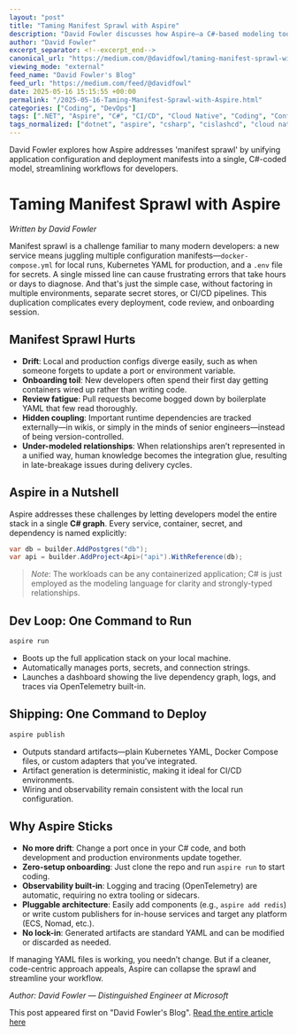```yaml
---
layout: "post"
title: "Taming Manifest Sprawl with Aspire"
description: "David Fowler discusses how Aspire—a C#-based modeling tool—streamlines local development and deployment by consolidating application manifests, reducing drift, and improving developer experience. Learn how one model can eliminate repetitive YAML and automate configuration for local and cloud environments."
author: "David Fowler"
excerpt_separator: <!--excerpt_end-->
canonical_url: "https://medium.com/@davidfowl/taming-manifest-sprawl-with-aspire-1ad938379433?source=rss-8163234c98f0------2"
viewing_mode: "external"
feed_name: "David Fowler's Blog"
feed_url: "https://medium.com/feed/@davidfowl"
date: 2025-05-16 15:15:55 +00:00
permalink: "/2025-05-16-Taming-Manifest-Sprawl-with-Aspire.html"
categories: ["Coding", "DevOps"]
tags: [".NET", "Aspire", "C#", "CI/CD", "Cloud Native", "Coding", "Configuration Management", "Developer Experience", "DevOps", "Docker", "Docker Compose", "Kubernetes", "OpenTelemetry", "Posts", "Service Modeling", "Software Development"]
tags_normalized: ["dotnet", "aspire", "csharp", "cislashcd", "cloud native", "coding", "configuration management", "developer experience", "devops", "docker", "docker compose", "kubernetes", "opentelemetry", "posts", "service modeling", "software development"]
---
```


David Fowler explores how Aspire addresses 'manifest sprawl' by unifying application configuration and deployment manifests into a single, C#-coded model, streamlining workflows for developers.<!--excerpt_end-->

# Taming Manifest Sprawl with Aspire

*Written by David Fowler*

Manifest sprawl is a challenge familiar to many modern developers: a new service means juggling multiple configuration manifests—`docker-compose.yml` for local runs, Kubernetes YAML for production, and a `.env` file for secrets. A single missed line can cause frustrating errors that take hours or days to diagnose. And that's just the simple case, without factoring in multiple environments, separate secret stores, or CI/CD pipelines. This duplication complicates every deployment, code review, and onboarding session.

## Manifest Sprawl Hurts

- **Drift**: Local and production configs diverge easily, such as when someone forgets to update a port or environment variable.
- **Onboarding toil**: New developers often spend their first day getting containers wired up rather than writing code.
- **Review fatigue**: Pull requests become bogged down by boilerplate YAML that few read thoroughly.
- **Hidden coupling**: Important runtime dependencies are tracked externally—in wikis, or simply in the minds of senior engineers—instead of being version-controlled.
- **Under-modeled relationships**: When relationships aren’t represented in a unified way, human knowledge becomes the integration glue, resulting in late-breakage issues during delivery cycles.

## Aspire in a Nutshell

Aspire addresses these challenges by letting developers model the entire stack in a single **C# graph**. Every service, container, secret, and dependency is named explicitly:

```csharp
var db = builder.AddPostgres("db");
var api = builder.AddProject<Api>("api").WithReference(db);
```

> *Note*: The workloads can be any containerized application; C# is just employed as the modeling language for clarity and strongly-typed relationships.

## Dev Loop: One Command to Run

```bash
aspire run
```

- Boots up the full application stack on your local machine.
- Automatically manages ports, secrets, and connection strings.
- Launches a dashboard showing the live dependency graph, logs, and traces via OpenTelemetry built-in.

## Shipping: One Command to Deploy

```bash
aspire publish
```

- Outputs standard artifacts—plain Kubernetes YAML, Docker Compose files, or custom adapters that you’ve integrated.
- Artifact generation is deterministic, making it ideal for CI/CD environments.
- Wiring and observability remain consistent with the local run configuration.

## Why Aspire Sticks

- **No more drift**: Change a port once in your C# code, and both development and production environments update together.
- **Zero-setup onboarding**: Just clone the repo and run `aspire run` to start coding.
- **Observability built-in**: Logging and tracing (OpenTelemetry) are automatic, requiring no extra tooling or sidecars.
- **Pluggable architecture**: Easily add components (e.g., `aspire add redis`) or write custom publishers for in-house services and target any platform (ECS, Nomad, etc.).
- **No lock-in**: Generated artifacts are standard YAML and can be modified or discarded as needed.

If managing YAML files is working, you needn’t change. But if a cleaner, code-centric approach appeals, Aspire can collapse the sprawl and streamline your workflow.

*Author: David Fowler — Distinguished Engineer at Microsoft*

This post appeared first on "David Fowler's Blog". [Read the entire article here](https://medium.com/@davidfowl/taming-manifest-sprawl-with-aspire-1ad938379433?source=rss-8163234c98f0------2)
